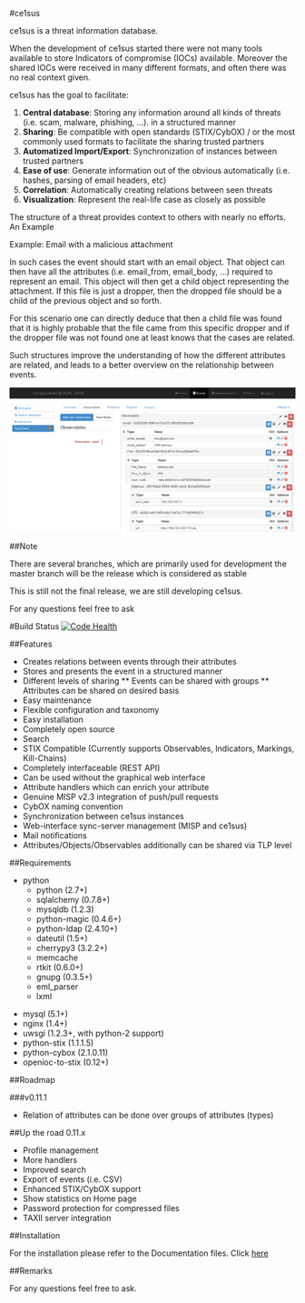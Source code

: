 #ce1sus

ce1sus is a threat information database.

When the development of ce1sus started there were not many tools available to store Indicators of compromise (IOCs) available.
Moreover the shared IOCs were received in many different formats, and often there was no real context given.  

ce1sus has the goal to facilitate:

1. **Central database**: Storing any information around all kinds of threats (i.e. scam, malware, phishing, ...). in a structured manner 
2. **Sharing**: Be compatible with open standards (STIX/CybOX) / or the most commonly used formats to facilitate the sharing trusted partners
3. **Automatized Import/Export**: Synchronization of instances between trusted partners
4. **Ease of use**: Generate information out of the obvious automatically (i.e. hashes, parsing of email headers, etc)
5. **Correlation**: Automatically creating relations between seen threats
6. **Visualization**: Represent the real-life case as closely as possible

The structure of a threat provides context to others with nearly no efforts. An Example 

Example:
Email with a malicious attachment

In such cases the event should start with an email object. 
That object can then have all the attributes (i.e. email_from, email_body, ...) required to represent an email. 
This object will then get a child object representing the attachment. 
If this file is just a dropper, then the dropped file should be a child of the previous object and so forth.

For this scenario one can directly deduce that then a child file was found that it is highly probable that the file came from this specific dropper
and if the dropper file was not found one at least knows that the cases are related.  

Such structures improve the understanding of how the different attributes are related, and leads to a better overview on the relationship between events.

![ce1sus event](/docs/images/ce1sus_gui.png)

##Note

There are several branches, which are primarily used for development the master branch will be the release which is considered as stable

This is still not the final release, we are still developing ce1sus.

For any questions feel free to ask

#Build Status
[![Code Health](https://landscape.io/github/GOVCERT-LU/ce1sus/0.11.X/landscape.svg?style=flat)](https://landscape.io/github/GOVCERT-LU/ce1sus/0.11.X)

##Features

* Creates relations between events through their attributes
* Stores and presents the event in a structured manner
* Different levels of sharing
** Events can be shared with groups
** Attributes can be shared on desired basis
* Easy maintenance
* Flexible configuration and taxonomy
* Easy installation
* Completely open source
* Search
* STIX Compatible (Currently supports Observables, Indicators, Markings, Kill-Chains)
* Completely interfaceable (REST API)
* Can be used without the graphical web interface
* Attribute handlers which can enrich your attribute
* Genuine MISP v2.3 integration of push/pull requests
* CybOX naming convention
* Synchronization between ce1sus instances
* Web-interface sync-server management (MISP and ce1sus)
* Mail notifications
* Attributes/Objects/Observables additionally can be shared via TLP level


##Requirements

* python
  * python (2.7+)
  * sqlalchemy (0.7.8+)
  * mysqldb (1.2.3)
  * python-magic (0.4.6+)
  * python-ldap (2.4.10+)
  * dateutil (1.5+)
  * cherrypy3 (3.2.2+)
  * memcache
  * rtkit (0.6.0+)
  * gnupg (0.3.5+)
  * eml_parser
  * lxml
- mysql (5.1+)
- nginx (1.4+)
- uwsgi (1.2.3+, with python-2 support)
- python-stix (1.1.1.5) 
- python-cybox (2.1.0.11)
- openioc-to-stix (0.12+)

##Roadmap

###v0.11.1

* Relation of attributes can be done over groups of attributes (types)


##Up the road 0.11.x

* Profile management
* More handlers
* Improved search
* Export of events (i.e. CSV)
* Enhanced STIX/CybOX support
* Show statistics on Home page
* Password protection for compressed files
* TAXII server integration

##Installation

 
For the installation please refer to the Documentation files. Click [here](docs/DOCUMENTATION.md)

##Remarks


For any questions feel free to ask.
